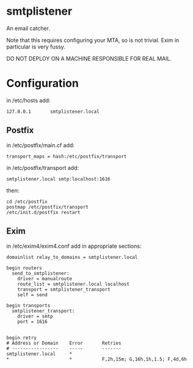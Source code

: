 smtplistener
============

An email catcher.

Note that this requires configuring your MTA, so is not trivial.
Exim in particular is very fussy.

DO NOT DEPLOY ON A MACHINE RESPONSIBLE FOR REAL MAIL.


Configuration
=============

in /etc/hosts add:

    127.0.0.1       smtplistener.local

Postfix
-------
in /etc/postfix/main.cf add:

    transport_maps = hash:/etc/postfix/transport

in /etc/postfix/transport add:

    smtplistener.local smtp:localhost:1616


then:

    cd /etc/postfix
    postmap /etc/postfix/transport
    /etc/init.d/postfix restart


Exim
----
in /etc/exim4/exim4.conf add in appropriate sections:

    domainlist relay_to_domains = smtplistener.local

    begin routers
      send_to_smtplistener:
        driver = manualroute
        route_list = smtplistener.local localhost
        transport = smtplistener_transport
        self = send

    begin transports
      smtplistener_transport:
        driver = smtp
        port = 1616


    begin retry
    # Address or Domain    Error       Retries
    # -----------------    -----       -------
    smtplistener.local     *
    *                      *           F,2h,15m; G,16h,1h,1.5; F,4d,6h

